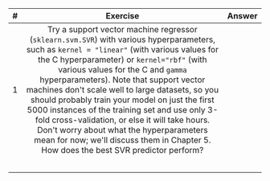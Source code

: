 |   #   |                                                                                                                                                                                                                                                                                                          Exercise                                                                                                                                                                                                                                                                                                           | Answer |
| :---: | :-------------------------------------------------------------------------------------------------------------------------------------------------------------------------------------------------------------------------------------------------------------------------------------------------------------------------------------------------------------------------------------------------------------------------------------------------------------------------------------------------------------------------------------------------------------------------------------------------------------------------: | :----: |
|   1   | Try  a support vector machine regressor (`sklearn.svm.SVR`) with various hyperparameters, such as `kernel = "linear"` (with various values for the C hyperparameter) or `kernel="rbf"` (with various values for the C and `gamma` hyperparameters). Note that support vector machines don't scale well to large datasets, so you should probably train your model on just the first 5000 instances of the training set and use only 3-fold cross-validation, or else it will take hours. Don't worry about what the hyperparameters mean for now; we'll discuss them in Chapter 5. How does the best SVR predictor perform? |        |
|       |                                                                                                                                                                                                                                                                                                                                                                                                                                                                                                                                                                                                                             |        |
|       |                                                                                                                                                                                                                                                                                                                                                                                                                                                                                                                                                                                                                             |        |
|       |                                                                                                                                                                                                                                                                                                                                                                                                                                                                                                                                                                                                                             |        |
|       |                                                                                                                                                                                                                                                                                                                                                                                                                                                                                                                                                                                                                             |        |
|       |                                                                                                                                                                                                                                                                                                                                                                                                                                                                                                                                                                                                                             |        |